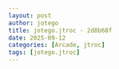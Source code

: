 ```yaml
---
layout: post
author: jotego
title: jotego.jtroc - 2d8b68f
date: 2025-09-12
categories: [Arcade, jtroc]
tags: [jotego.jtroc]
---
```


